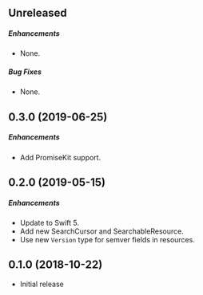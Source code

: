 ## Unreleased

##### Enhancements

- None.

##### Bug Fixes

- None.

## 0.3.0 (2019-06-25)

##### Enhancements

- Add PromiseKit support.

## 0.2.0 (2019-05-15)

##### Enhancements

- Update to Swift 5.
- Add new SearchCursor and SearchableResource.
- Use new `Version` type for semver fields in resources.

## 0.1.0 (2018-10-22)

- Initial release
